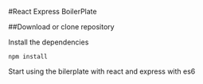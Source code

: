 #React Express BoilerPlate

##Download or clone repository
  
Install the dependencies  
    
    npm install 

Start using the bilerplate with react and express with es6 
  
  